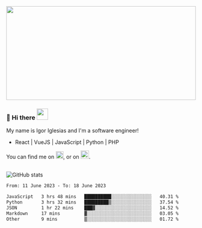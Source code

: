 <img src="https://c.tenor.com/KjVxfRrrncUAAAAd/matrix.gif" width="100%" height="250px">

### 🔭 Hi there <img src="https://raw.githubusercontent.com/MartinHeinz/MartinHeinz/master/wave.gif" width="30px">


My name is Igor Iglesias and I'm a software engineer!
<br>

<ul>
  <li> React | VueJS | JavaScript | Python | PHP </li>
</ul>
You can find me on <a href="https://twitter.com/IgorIglesias5"><img src="https://i.imgur.com/JLLlB5S.png" width="20px"></a>, or on <a href="https://www.linkedin.com/in/igor-iglesias-62478428/"><img src="https://i.imgur.com/PXyIkWx.png" width="22px"></a>.

<br>
<br>

![GitHub stats](https://github-readme-stats.vercel.app/api?username=igoiglesias&show_icons=true&count_private=true&theme=chartreuse-dark&hide_title=true)

<!--START_SECTION:waka-->

```txt
From: 11 June 2023 - To: 18 June 2023

JavaScript   3 hrs 48 mins   ██████████░░░░░░░░░░░░░░░   40.31 %
Python       3 hrs 32 mins   █████████▒░░░░░░░░░░░░░░░   37.54 %
JSON         1 hr 22 mins    ███▓░░░░░░░░░░░░░░░░░░░░░   14.52 %
Markdown     17 mins         ▓░░░░░░░░░░░░░░░░░░░░░░░░   03.05 %
Other        9 mins          ▒░░░░░░░░░░░░░░░░░░░░░░░░   01.72 %
```

<!--END_SECTION:waka-->
